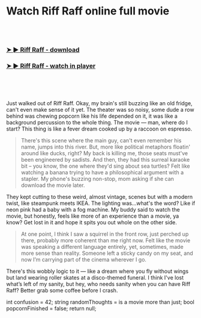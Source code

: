 <h1>Watch Riff Raff online full movie</h1>


<br><br>

<h3><a href="https://Chriss-punccearhaso1972.github.io/wowfjopmjx/">➤ ► Riff Raff - download</a></h3> 
<h3><a href="https://Chriss-punccearhaso1972.github.io/wowfjopmjx/">➤ ► Riff Raff - watch in player</a></h3>


<br><br><br>


Just walked out of Riff Raff. Okay, my brain's still buzzing like an old fridge, can't even make sense of it yet. The theater was so noisy, some dude a row behind was chewing popcorn like his life depended on it, it was like a background percussion to the whole thing. The movie — man, where do I start? This thing is like a fever dream cooked up by a raccoon on espresso. 

> There's this scene where the main guy, can't even remember his name, jumps into this river. But, more like political metaphors floatin' around like ducks, right? My back is killing me, those seats must've been engineered by sadists. And then, they had this surreal karaoke bit – you know, the one where they'd sing about sea turtles? Felt like watching a banana trying to have a philosophical argument with a stapler. My phone's buzzing non-stop, mom asking if she can download the movie later.

They kept cutting to these weird, almost vintage, scenes but with a modern twist, like steampunk meets IKEA. The lighting was...what's the word? Like if neon pink had a baby with a fog machine. My buddy said to watch the movie, but honestly, feels like more of an experience than a movie, ya know? Get lost in it and hope it spits you out whole on the other side.

> At one point, I think I saw a squirrel in the front row, just perched up there, probably more coherent than me right now. Felt like the movie was speaking a different language entirely, yet, sometimes, made more sense than reality. Someone left a sticky candy on my seat, and now I’m carrying part of the cinema wherever I go.

There's this wobbly logic to it — like a dream where you fly without wings but land wearing roller skates at a disco-themed funeral. I think I've lost what’s left of my sanity, but hey, who needs sanity when you can have Riff Raff? Better grab some coffee before I crash. 

int confusion = 42;
string randomThoughts = is a movie more than just;
bool popcornFinished = false;
return null; 
